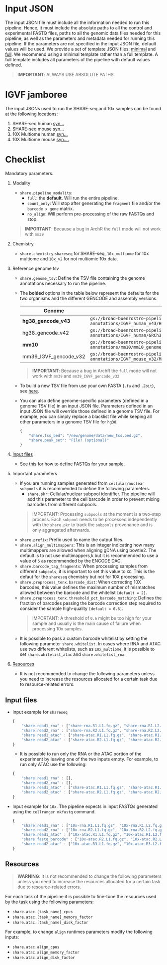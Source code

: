 # Input JSON

The input JSON file must include all the information needed to run this pipeline. Hence, it must include the absolute paths to all the control and experimental FASTQ files, paths to all the genomic data files needed for this pipeline, as well as the parameters and metadata needed for running this pipeline. If the parameters are not specified in the input JSON file, default values will be used. We provide a set of template JSON files: [minimal](../example_input_json/input-short-share.json) and [full](../example_input_json/input-complete-share.json). We recommend using a minimal template rather than a full template. A full template includes all parameters of the pipeline with default values defined.

>**IMPORTANT**: ALWAYS USE ABSOLUTE PATHS.

# IGVF jamboree
The input JSONs used to run the SHARE-seq and 10x samples can be found at the following locations:
1) SHARE-seq human [syn...](putlinktosynapse)
2) SHARE-seq mouse [syn...](putlinktosynapse)
3) 10X Multiome human [syn...](putlinktosynapse)
3) 10X Multiome mouse [syn....](putlinktosynapse)

# Checklist

Mandatory parameters.

1) Modality
    * `share.pipeline_modality`:
        * `full`: the **default**. Will run the entire pipeline.
        * `count_only`: Will stop after generating the `fragment` file and/or the `barcode x gene` matrix.
        * `no_align`: Will perform pre-processing of the raw FASTQs and stop. 
    > **IMPORTANT**: Because a bug in ArchR the `full` mode will not work with `mm39`

2) Chemistry
    * `share.chemistry`:`shareseq` for SHARE-seq, `10x_multiome` for 10x multiome and `10x_v2` for not multiomic 10x data.


3) Reference genome tsv
    * `share.genome_tsv`: Define the TSV file containing the genome annotations necessary to run the pipeline. 
    * The **bolded** options in the table below represent the defaults for the two organisms and the different GENCODE and assembly versions.

        Genome|URL
        -|-
        **hg38_gencode_v43**|`gs://broad-buenrostro-pipeline-genome-annotations/IGVF_human_v43/Homo_sapiens_genome_files_hg38_v43.tsv`
        hg38_gencode_v42|`gs://broad-buenrostro-pipeline-genome-annotations/IGVF_human/GRCh38_genome_files_hg38.tsv`
        **mm10**|`gs://broad-buenrostro-pipeline-genome-annotations/mm10/mm10_genome_files_STARsolo.tsv`
        mm39_IGVF_gencode_v32|`gs://broad-buenrostro-pipeline-genome-annotations/IGVF_mouse_v32/Mus_musculus_genome_files_mm39_v32.tsv`

        > **IMPORTANT**: Because a bug in ArchR the `full` mode will not work with `mm39` and `mm39_IGVF_gencode_v32`

    * To build a new TSV file from use your own FASTA (`.fa` and `.2bit`), see [here](https://github.com/ENCODE-DCC/chip-seq-pipeline2/blob/master/docs/build_genome_database.md).
    * You can also define genome-specific parameters (defined in a genome TSV file) in an input JSON file. Parameters defined in an input JSON file will override those defined in a genome TSV file. For example, you can simply replace a blacklist file while keeping all other parameters in a genome TSV file for `hg38`.
        ```javascript
        {
            "share.tss_bed": "/new/genome/data/new_tss.bed.gz",
            "share.peak_set": "File? (optional)"
        }
        ```

4) [Input files](#input-files)
    * See [this](#input-files) for how to define FASTQs for your sample.

5) Important parameters
    * If you are running samples generated from `cellular/nuclear subpools` it is recommended to define the following parameters.
        * `share.pkr`: Cellular/nuclear subpool identifier. The pipeline will add this parameter to the cell barcode in order to prevent mixing barcodes from different subpools.
        >IMPORTANT: Processing `subpools` at the moment is a two-step process. Each `subpool` needs to be processed independently with the `share.pkr` to track the `subpools` provenance and is only aggregated afterwards.
    * `share.prefix`: Prefix used to name the output files.
    * `share.align_multimappers`: This is an integer indicating how many multimappers are allowed when aligning gDNA using bowtie2. The default is to not use multimappers,k but it is recommended to use a value of `5` as recommended by the ENCODE DAC.
    * `share.barcode_tag_fragments`: When processing samples from different `subpools`, it is important to set this value to `XC`. This is the defaut for the `shareseq` chemistry but not for 10X processing.
    * `share.preprocess_tenx.barcode_dist`: When correcting 10X barcodes, this value defines the maximum number of mismatches allowed between the barcode and the whitelist `[default = 2]`.
    * `share.preprocess_tenx.threshold_pct_barcode_matching`: Defines the fraction of barcodes passing the barcode correction step required to consider the sample high-quality `[default = 0.6]`.
        >IMPORTANT: A threshold of `0.6` might be too high for your sample and usually is the main cause of failure when processing 10x samples.
    * It is possible to pass a custom barcode whitelist by setting the following parameter `share.whitelist`. In cases where RNA and ATAC use two different whitelists, such as `10x_multiome`, it is possible to set `share.whitelist_atac` and `share.whitelist_rna`.

6) [Resources](#resources)
    * It is not recommended to change the following parameters unless you need to increase the resources allocated for a certain task due to resource-related errors.

## Input files
* Input example for `shareseq`
    ```javascript
    {
        "share.read1_rna" : ["share-rna.R1.L1.fq.gz", "share-rna.R1.L2.fq.gz"],
        "share.read2_rna" : ["share-rna.R2.L1.fq.gz", "share-rna.R2.L2.fq.gz"],
        "share.read1_atac" : ["share-atac.R1.L1.fq.gz", "share-atac.R1.L2.fq.gz"],
        "share.read2_atac" : ["share-atac.R2.L1.fq.gz", "share-atac.R2.L2.fq.gz"],
    }
    ```
    * It is possible to run only the RNA or the ATAC portion of the experiment by leaving one of the two inputs empty. For example, to run only ATAC use the following:
    ```javascript
    {
        "share.read1_rna" : [],
        "share.read2_rna" : [],
        "share.read1_atac" : ["share-atac.R1.L1.fq.gz", "share-atac.R1.L2.fq.gz"],
        "share.read2_atac" : ["share-atac.R2.L1.fq.gz", "share-atac.R2.L2.fq.gz"],
    }
    ```
* Input example for `10x`. The pipeline expects in input FASTQs generated using the `cellranger mkfastq` command.
    ```javascript
    {
        "share.read1_rna" : ["10x-rna.R1.L1.fq.gz", "10x-rna.R1.L2.fq.gz"],
        "share.read2_rna" : ["10x-rna.R2.L1.fq.gz", "10x-rna.R2.L2.fq.gz"],
        "share.read1_atac" : ["10x-atac.R1.L1.fq.gz", "10x-atac.R1.L2.fq.gz"],
        "share.fastq_barcode" : ["10x-atac.R2.L1.fq.gz", "10x-atac.R2.L2.fq.gz"],
        "share.read2_atac" : ["10x-atac.R3.L1.fq.gz", "10x-atac.R3.L2.fq.gz"],
    }
    ```

## Resources

> **WARNING**: It is not recommended to change the following parameters unless you need to increase the resources allocated for a certain task due to resource-related errors.

For each task of the pipeline it is possible to fine-tune the resources used by the task using the following parameters: 

* `share.atac.[task_name]_cpus`
* `share.atac.[task_name]_memory_factor`
* `share.atac.[task_name]_disk_factor`


For example, to change `align` runtimes parameters modify the following inputs:
*  `share.atac.align_cpus`
* `share.atac.align_memory_factor`
*  `share.atac.align_disk_factor`
